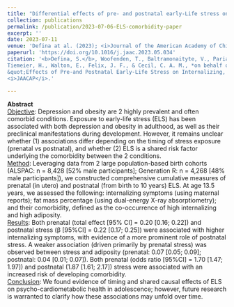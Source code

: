 ```yaml
---
title: "Differential effects of pre- and postnatal early-Life stress on internalizing, adiposity, and their comorbidity"
collection: publications
permalink: /publication/2023-07-06-ELS-comorbidity-paper
excerpt: ''
date: 2023-07-11
venue: 'Defina at al. (2023); <i>Journal of the American Academy of Child & Adolescent Psychiatry</i>'
paperurl: 'https://doi.org/10.1016/j.jaac.2023.05.034'
citation: '<b>Defina, S.</b>, Woofenden, T., Baltramonaityte, V., Pariante, C. M., Lekadir, K., Jaddoe, V. W., Serdarevic, F., 
Tiemeier, H., Walton, E., Felix, J. F., & Cecil, C. A. M., *on behalf of the EarlyCause Consortium. (2023). 
&quot;Effects of Pre-and Postnatal Early-Life Stress on Internalizing, Adiposity, and Their Comorbidity.&quot; 
<i>JAACAP</i>.'

---
```

**Abstract** \
<ins>Objective</ins>:
Depression and obesity are 2 highly prevalent and often comorbid conditions. Exposure to early-life stress (ELS) has 
been associated with both depression and obesity in adulthood, as well as their preclinical manifestations during 
development. However, it remains unclear whether (1) associations differ depending on the timing of stress exposure 
(prenatal vs postnatal), and whether (2) ELS is a shared risk factor underlying the comorbidity between the 2 conditions. \
<ins>Method</ins>:
Leveraging data from 2 large population-based birth cohorts (ALSPAC: n = 8,428 [52% male participants]; Generation R: 
n = 4,268 [48% male participants]), we constructed comprehensive cumulative measures of prenatal (in utero) and postnatal 
(from birth to 10 years) ELS. At age 13.5 years, we assessed the following: internalizing symptoms (using maternal reports); 
fat mass percentage (using dual-energy X-ray absorptiometry); and their comorbidity, defined as the co-occurrence of high 
internalizing and high adiposity. \
<ins>Results</ins>:
Both prenatal (total effect [95% CI] = 0.20 [0.16; 0.22]) and postnatal stress (β [95%CI] = 0.22 [0.17; 0.25]) were 
associated with higher internalizing symptoms, with evidence of a more prominent role of postnatal stress. A weaker 
association (driven primarily by prenatal stress) was observed between stress and adiposity (prenatal: 0.07 [0.05; 0.09]; 
postnatal: 0.04 [0.01; 0.07]). Both prenatal (odds ratio [95%CI] = 1.70 [1.47; 1.97]) and postnatal (1.87 [1.61; 2.17]) 
stress were associated with an increased risk of developing comorbidity. \
<ins>Conclusion</ins>:
We found evidence of timing and shared causal effects of ELS on psycho-cardiometabolic health in adolescence; however, 
future research is warranted to clarify how these associations may unfold over time.